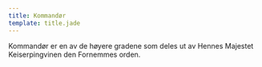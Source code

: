 ```yaml
---
title: Kommandør
template: title.jade
---
```


Kommandør er en av de høyere gradene som deles ut av Hennes Majestet Keiserpingvinen den Fornemmes orden.